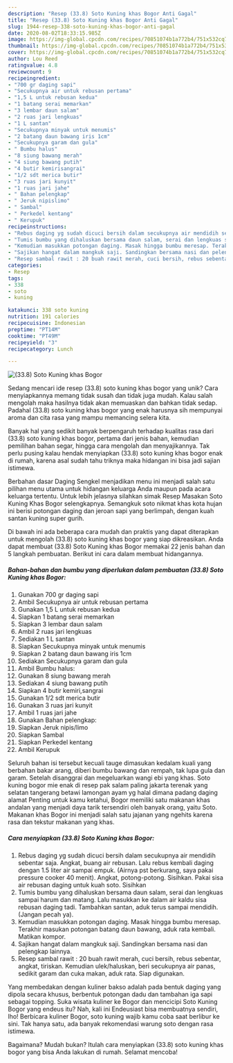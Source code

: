 ```yaml
---
description: "Resep (33.8) Soto Kuning khas Bogor Anti Gagal"
title: "Resep (33.8) Soto Kuning khas Bogor Anti Gagal"
slug: 1944-resep-338-soto-kuning-khas-bogor-anti-gagal
date: 2020-08-02T18:33:15.985Z
image: https://img-global.cpcdn.com/recipes/70851074b1a772b4/751x532cq70/338-soto-kuning-khas-bogor-foto-resep-utama.jpg
thumbnail: https://img-global.cpcdn.com/recipes/70851074b1a772b4/751x532cq70/338-soto-kuning-khas-bogor-foto-resep-utama.jpg
cover: https://img-global.cpcdn.com/recipes/70851074b1a772b4/751x532cq70/338-soto-kuning-khas-bogor-foto-resep-utama.jpg
author: Lou Reed
ratingvalue: 4.8
reviewcount: 9
recipeingredient:
- "700 gr daging sapi"
- "Secukupnya air untuk rebusan pertama"
- "1,5 L untuk rebusan kedua"
- "1 batang serai memarkan"
- "3 lembar daun salam"
- "2 ruas jari lengkuas"
- "1 L santan"
- "Secukupnya minyak untuk menumis"
- "2 batang daun bawang iris 1cm"
- "Secukupnya garam dan gula"
- " Bumbu halus"
- "8 siung bawang merah"
- "4 siung bawang putih"
- "4 butir kemirisangrai"
- "1/2 sdt merica butir"
- "3 ruas jari kunyit"
- "1 ruas jari jahe"
- " Bahan pelengkap"
- " Jeruk nipislimo"
- " Sambal"
- " Perkedel kentang"
- " Kerupuk"
recipeinstructions:
- "Rebus daging yg sudah dicuci bersih dalam secukupnya air mendidih sebentar saja. Angkat, buang air rebusan. Lalu rebus kembali daging dengan 1.5 liter air sampai empuk. (Airnya pst berkurang, saya pakai pressure cooker 40 menit). Angkat, potong-potong. Sisihkan. Pakai sisa air rebusan daging untuk kuah soto. Sisihkan"
- "Tumis bumbu yang dihaluskan bersama daun salam, serai dan lengkuas sampai harum dan matang. Lalu masukkan ke dalam air kaldu sisa rebusan daging tadi. Tambahkan santan, aduk terus sampai mendidih. (Jangan pecah ya)."
- "Kemudian masukkan potongan daging. Masak hingga bumbu meresap. Terakhir masukan potongan batang daun bawang, aduk rata kembali. Matikan kompor."
- "Sajikan hangat dalam mangkuk saji. Sandingkan bersama nasi dan pelengkap lainnya."
- "Resep sambal rawit : 20 buah rawit merah, cuci bersih, rebus sebentar, angkat, tiriskan. Kemudian ulek/haluskan, beri secukupnya air panas, sedikit garam dan cuka makan, aduk rata. Siap digunakan."
categories:
- Resep
tags:
- 338
- soto
- kuning

katakunci: 338 soto kuning 
nutrition: 191 calories
recipecuisine: Indonesian
preptime: "PT14M"
cooktime: "PT49M"
recipeyield: "3"
recipecategory: Lunch

---
```



![(33.8) Soto Kuning khas Bogor](https://img-global.cpcdn.com/recipes/70851074b1a772b4/751x532cq70/338-soto-kuning-khas-bogor-foto-resep-utama.jpg)

Sedang mencari ide resep (33.8) soto kuning khas bogor yang unik? Cara menyiapkannya memang tidak susah dan tidak juga mudah. Kalau salah mengolah maka hasilnya tidak akan memuaskan dan bahkan tidak sedap. Padahal (33.8) soto kuning khas bogor yang enak harusnya sih mempunyai aroma dan cita rasa yang mampu memancing selera kita.

Banyak hal yang sedikit banyak berpengaruh terhadap kualitas rasa dari (33.8) soto kuning khas bogor, pertama dari jenis bahan, kemudian pemilihan bahan segar, hingga cara mengolah dan menyajikannya. Tak perlu pusing kalau hendak menyiapkan (33.8) soto kuning khas bogor enak di rumah, karena asal sudah tahu triknya maka hidangan ini bisa jadi sajian istimewa.

Berbahan dasar Daging Sengkel menjadikan menu ini menjadi salah satu pilihan menu utama untuk hidangan keluarga Anda maupun pada acara keluarga tertentu. Untuk lebih jelasnya silahkan simak Resep Masakan Soto Kuning Khas Bogor selengkapnya. Semangkuk soto nikmat khas kota hujan ini berisi potongan daging dan jeroan sapi yang berlimpah, dengan kuah santan kuning super gurih.


Di bawah ini ada beberapa cara mudah dan praktis yang dapat diterapkan untuk mengolah (33.8) soto kuning khas bogor yang siap dikreasikan. Anda dapat membuat (33.8) Soto Kuning khas Bogor memakai 22 jenis bahan dan 5 langkah pembuatan. Berikut ini cara dalam membuat hidangannya.

<!--inarticleads1-->

##### Bahan-bahan dan bumbu yang diperlukan dalam pembuatan (33.8) Soto Kuning khas Bogor:

1. Gunakan 700 gr daging sapi
1. Ambil Secukupnya air untuk rebusan pertama
1. Gunakan 1,5 L untuk rebusan kedua
1. Siapkan 1 batang serai memarkan
1. Siapkan 3 lembar daun salam
1. Ambil 2 ruas jari lengkuas
1. Sediakan 1 L santan
1. Siapkan Secukupnya minyak untuk menumis
1. Siapkan 2 batang daun bawang iris 1cm
1. Sediakan Secukupnya garam dan gula
1. Ambil  Bumbu halus:
1. Gunakan 8 siung bawang merah
1. Sediakan 4 siung bawang putih
1. Siapkan 4 butir kemiri,sangrai
1. Gunakan 1/2 sdt merica butir
1. Gunakan 3 ruas jari kunyit
1. Ambil 1 ruas jari jahe
1. Gunakan  Bahan pelengkap:
1. Siapkan  Jeruk nipis/limo
1. Siapkan  Sambal
1. Siapkan  Perkedel kentang
1. Ambil  Kerupuk


Seluruh bahan isi tersebut kecuali tauge dimasukan kedalam kuali yang berbahan bakar arang, diberi bumbu bawang dan rempah, tak lupa gula dan garam. Setelah disanggrai dan megeluarkan wangi ebi yang khas. Soto kuning bogor mie enak di resep pak salam paling jakarta terenak yang selatan tangerang betawi lamongan ayam yg halal dimana padang daging alamat Penting untuk kamu ketahui, Bogor memiliki satu makanan khas andalan yang menjadi daya tarik tersendiri oleh banyak orang, yaitu Soto. Makanan khas Bogor ini menjadi salah satu jajanan yang ngehits karena rasa dan tekstur makanan yang khas. 

<!--inarticleads2-->

##### Cara menyiapkan (33.8) Soto Kuning khas Bogor:

1. Rebus daging yg sudah dicuci bersih dalam secukupnya air mendidih sebentar saja. Angkat, buang air rebusan. Lalu rebus kembali daging dengan 1.5 liter air sampai empuk. (Airnya pst berkurang, saya pakai pressure cooker 40 menit). Angkat, potong-potong. Sisihkan. Pakai sisa air rebusan daging untuk kuah soto. Sisihkan
1. Tumis bumbu yang dihaluskan bersama daun salam, serai dan lengkuas sampai harum dan matang. Lalu masukkan ke dalam air kaldu sisa rebusan daging tadi. Tambahkan santan, aduk terus sampai mendidih. (Jangan pecah ya).
1. Kemudian masukkan potongan daging. Masak hingga bumbu meresap. Terakhir masukan potongan batang daun bawang, aduk rata kembali. Matikan kompor.
1. Sajikan hangat dalam mangkuk saji. Sandingkan bersama nasi dan pelengkap lainnya.
1. Resep sambal rawit : 20 buah rawit merah, cuci bersih, rebus sebentar, angkat, tiriskan. Kemudian ulek/haluskan, beri secukupnya air panas, sedikit garam dan cuka makan, aduk rata. Siap digunakan.


Yang membedakan dengan kuliner bakso adalah pada bentuk daging yang dipola secara khusus, berbentuk potongan dadu dan tambahan iga sapi sebagai topping. Suka wisata kuliner ke Bogor dan mencicipi Soto Kuning Bogor yang endeus itu? Nah, kali ini Endeusiast bisa membuatnya sendiri, lho! Berbicara kuliner Bogor, soto kuning wajib kamu coba saat berlibur ke sini. Tak hanya satu, ada banyak rekomendasi warung soto dengan rasa istimewa. 

Bagaimana? Mudah bukan? Itulah cara menyiapkan (33.8) soto kuning khas bogor yang bisa Anda lakukan di rumah. Selamat mencoba!
